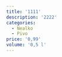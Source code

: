 ```yaml
---
title: '1111'
description: '2222'
categories:
  - Nealko
  - Pivo
price: '0,99'
volume: '0,5 l'
---
```



